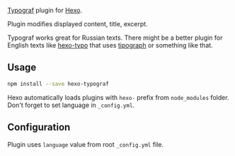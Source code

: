 [Typograf](https://github.com/typograf/typograf) plugin for [Hexo](https://github.com/hexojs/hexo).

Plugin modifies displayed content, title, excerpt.

Typograf works great for Russian texts. There might be a better plugin for English texts like [hexo-typo](https://github.com/borisschapira/hexo-typo) that uses [tipograph](https://github.com/pnevyk/tipograph) or something like that.

## Usage

```bash
npm install --save hexo-typograf
```

Hexo automatically loads plugins with `hexo-` prefix from `node_modules` folder. Don't forget to set language in `_config.yml`.

## Configuration

Plugin uses `language` value from root `_config.yml` file.